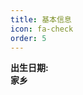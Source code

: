 ```yaml
---
title: 基本信息
icon: fa-check
order: 5
---
```


<div class="row">
  <div class="6u 12u$(mobile)"> <strong>出生日期:</strong></div>
  <div class="6u$ 12u$(mobile)"> <strong>家乡</strong></div>
</div>

